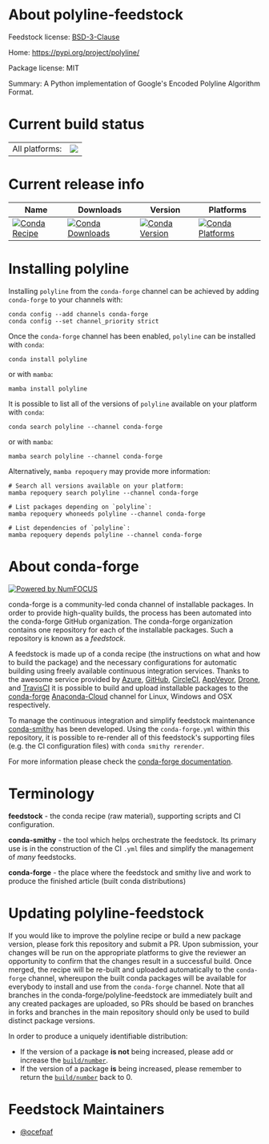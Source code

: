 About polyline-feedstock
========================

Feedstock license: [BSD-3-Clause](https://github.com/conda-forge/polyline-feedstock/blob/main/LICENSE.txt)

Home: https://pypi.org/project/polyline/

Package license: MIT

Summary: A Python implementation of Google's Encoded Polyline Algorithm Format.

Current build status
====================


<table><tr><td>All platforms:</td>
    <td>
      <a href="https://dev.azure.com/conda-forge/feedstock-builds/_build/latest?definitionId=4102&branchName=main">
        <img src="https://dev.azure.com/conda-forge/feedstock-builds/_apis/build/status/polyline-feedstock?branchName=main">
      </a>
    </td>
  </tr>
</table>

Current release info
====================

| Name | Downloads | Version | Platforms |
| --- | --- | --- | --- |
| [![Conda Recipe](https://img.shields.io/badge/recipe-polyline-green.svg)](https://anaconda.org/conda-forge/polyline) | [![Conda Downloads](https://img.shields.io/conda/dn/conda-forge/polyline.svg)](https://anaconda.org/conda-forge/polyline) | [![Conda Version](https://img.shields.io/conda/vn/conda-forge/polyline.svg)](https://anaconda.org/conda-forge/polyline) | [![Conda Platforms](https://img.shields.io/conda/pn/conda-forge/polyline.svg)](https://anaconda.org/conda-forge/polyline) |

Installing polyline
===================

Installing `polyline` from the `conda-forge` channel can be achieved by adding `conda-forge` to your channels with:

```
conda config --add channels conda-forge
conda config --set channel_priority strict
```

Once the `conda-forge` channel has been enabled, `polyline` can be installed with `conda`:

```
conda install polyline
```

or with `mamba`:

```
mamba install polyline
```

It is possible to list all of the versions of `polyline` available on your platform with `conda`:

```
conda search polyline --channel conda-forge
```

or with `mamba`:

```
mamba search polyline --channel conda-forge
```

Alternatively, `mamba repoquery` may provide more information:

```
# Search all versions available on your platform:
mamba repoquery search polyline --channel conda-forge

# List packages depending on `polyline`:
mamba repoquery whoneeds polyline --channel conda-forge

# List dependencies of `polyline`:
mamba repoquery depends polyline --channel conda-forge
```


About conda-forge
=================

[![Powered by
NumFOCUS](https://img.shields.io/badge/powered%20by-NumFOCUS-orange.svg?style=flat&colorA=E1523D&colorB=007D8A)](https://numfocus.org)

conda-forge is a community-led conda channel of installable packages.
In order to provide high-quality builds, the process has been automated into the
conda-forge GitHub organization. The conda-forge organization contains one repository
for each of the installable packages. Such a repository is known as a *feedstock*.

A feedstock is made up of a conda recipe (the instructions on what and how to build
the package) and the necessary configurations for automatic building using freely
available continuous integration services. Thanks to the awesome service provided by
[Azure](https://azure.microsoft.com/en-us/services/devops/), [GitHub](https://github.com/),
[CircleCI](https://circleci.com/), [AppVeyor](https://www.appveyor.com/),
[Drone](https://cloud.drone.io/welcome), and [TravisCI](https://travis-ci.com/)
it is possible to build and upload installable packages to the
[conda-forge](https://anaconda.org/conda-forge) [Anaconda-Cloud](https://anaconda.org/)
channel for Linux, Windows and OSX respectively.

To manage the continuous integration and simplify feedstock maintenance
[conda-smithy](https://github.com/conda-forge/conda-smithy) has been developed.
Using the ``conda-forge.yml`` within this repository, it is possible to re-render all of
this feedstock's supporting files (e.g. the CI configuration files) with ``conda smithy rerender``.

For more information please check the [conda-forge documentation](https://conda-forge.org/docs/).

Terminology
===========

**feedstock** - the conda recipe (raw material), supporting scripts and CI configuration.

**conda-smithy** - the tool which helps orchestrate the feedstock.
                   Its primary use is in the construction of the CI ``.yml`` files
                   and simplify the management of *many* feedstocks.

**conda-forge** - the place where the feedstock and smithy live and work to
                  produce the finished article (built conda distributions)


Updating polyline-feedstock
===========================

If you would like to improve the polyline recipe or build a new
package version, please fork this repository and submit a PR. Upon submission,
your changes will be run on the appropriate platforms to give the reviewer an
opportunity to confirm that the changes result in a successful build. Once
merged, the recipe will be re-built and uploaded automatically to the
`conda-forge` channel, whereupon the built conda packages will be available for
everybody to install and use from the `conda-forge` channel.
Note that all branches in the conda-forge/polyline-feedstock are
immediately built and any created packages are uploaded, so PRs should be based
on branches in forks and branches in the main repository should only be used to
build distinct package versions.

In order to produce a uniquely identifiable distribution:
 * If the version of a package **is not** being increased, please add or increase
   the [``build/number``](https://docs.conda.io/projects/conda-build/en/latest/resources/define-metadata.html#build-number-and-string).
 * If the version of a package **is** being increased, please remember to return
   the [``build/number``](https://docs.conda.io/projects/conda-build/en/latest/resources/define-metadata.html#build-number-and-string)
   back to 0.

Feedstock Maintainers
=====================

* [@ocefpaf](https://github.com/ocefpaf/)

